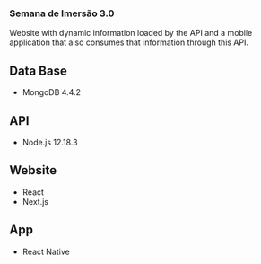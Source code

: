 ### Semana de Imersão 3.0
Website with dynamic information loaded by the API and a mobile application that also consumes that information through this API.

## Data Base
* MongoDB 4.4.2

## API
* Node.js 12.18.3

## Website
* React
* Next.js

## App
* React Native
